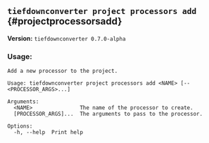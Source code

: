 ## `tiefdownconverter project processors add` {#projectprocessorsadd}

**Version:** `tiefdownconverter 0.7.0-alpha`

### Usage:
```
Add a new processor to the project.

Usage: tiefdownconverter project processors add <NAME> [-- <PROCESSOR_ARGS>...]

Arguments:
  <NAME>               The name of the processor to create.
  [PROCESSOR_ARGS]...  The arguments to pass to the processor.

Options:
  -h, --help  Print help
```

